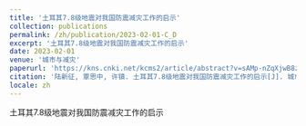 ```yaml
---
title: '土耳其7.8级地震对我国防震减灾工作的启示'
collection: publications
permalink: /zh/publication/2023-02-01-C_D
excerpt: '土耳其7.8级地震对我国防震减灾工作的启示'
date: 2023-02-01
venue: '城市与减灾'
paperurl: 'https://kns.cnki.net/kcms2/article/abstract?v=sAMp-nZqXjwB8z4yk_uM6Gj7CC11ZseJTtXBh6qXmyoP2xVu5LSlhcsng5oE2XIZuO0q5aJx8tEFKRjtDRWDkLf75r1NIIP6_f0l32vnCJP3M5OgF-JWJGNdmI_yDcqSEKKEPc-G4NeHJQZTryzO_qstgkFeIHIz-D34MyF0cnAbwGn7dP7ErX3t63aeMmYg44KkWupqyANOP7_dHGk2BQ==&uniplatform=NZKPT&language=CHS'
citation: '陆新征, 覃思中, 许镇. 土耳其7.8级地震对我国防震减灾工作的启示[J]. 城市与减灾, 2023(2): 1-8.'
locale: zh
---
```


土耳其7.8级地震对我国防震减灾工作的启示